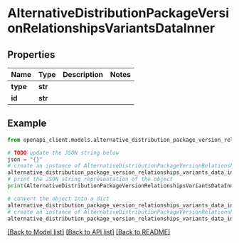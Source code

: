 # AlternativeDistributionPackageVersionRelationshipsVariantsDataInner


## Properties

Name | Type | Description | Notes
------------ | ------------- | ------------- | -------------
**type** | **str** |  | 
**id** | **str** |  | 

## Example

```python
from openapi_client.models.alternative_distribution_package_version_relationships_variants_data_inner import AlternativeDistributionPackageVersionRelationshipsVariantsDataInner

# TODO update the JSON string below
json = "{}"
# create an instance of AlternativeDistributionPackageVersionRelationshipsVariantsDataInner from a JSON string
alternative_distribution_package_version_relationships_variants_data_inner_instance = AlternativeDistributionPackageVersionRelationshipsVariantsDataInner.from_json(json)
# print the JSON string representation of the object
print(AlternativeDistributionPackageVersionRelationshipsVariantsDataInner.to_json())

# convert the object into a dict
alternative_distribution_package_version_relationships_variants_data_inner_dict = alternative_distribution_package_version_relationships_variants_data_inner_instance.to_dict()
# create an instance of AlternativeDistributionPackageVersionRelationshipsVariantsDataInner from a dict
alternative_distribution_package_version_relationships_variants_data_inner_from_dict = AlternativeDistributionPackageVersionRelationshipsVariantsDataInner.from_dict(alternative_distribution_package_version_relationships_variants_data_inner_dict)
```
[[Back to Model list]](../README.md#documentation-for-models) [[Back to API list]](../README.md#documentation-for-api-endpoints) [[Back to README]](../README.md)



